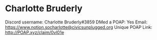 # Charlotte Bruderly

Discord username: Charlotte Bruderly#3859
DMed a POAP: Yes
Email: https://www.notion.socharlotte@civicsunplugged.org
Unique POAP Link: http://POAP.xyz/claim/0vl01e